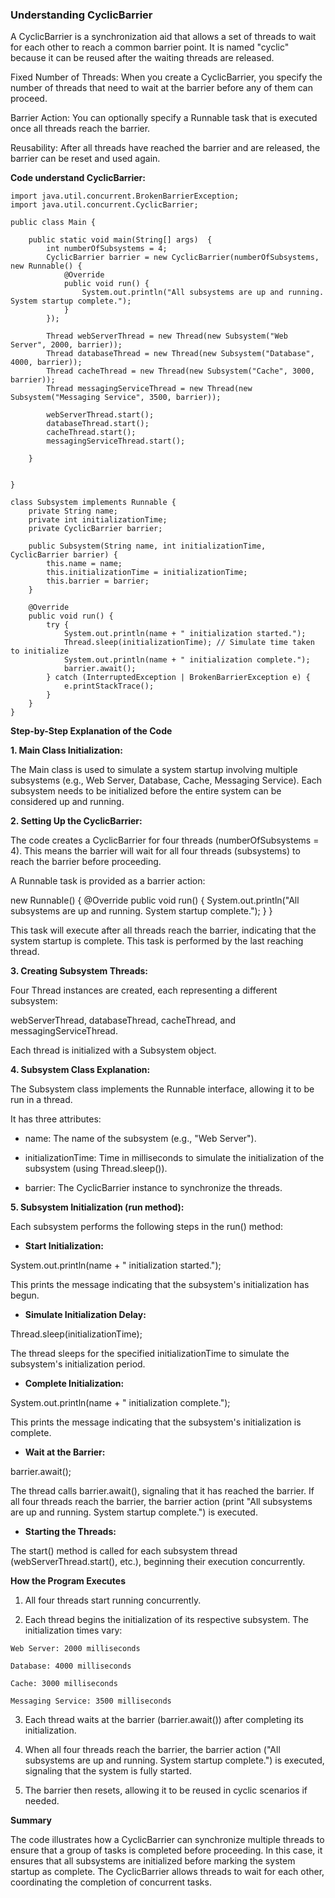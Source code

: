### Understanding CyclicBarrier

A CyclicBarrier is a synchronization aid that allows a set of threads to wait for each other to reach a common barrier point. It is named "cyclic" because it can be reused after the waiting threads are released.

Fixed Number of Threads: When you create a CyclicBarrier, you specify the number of threads that need to wait at the barrier before any of them can proceed.

Barrier Action: You can optionally specify a Runnable task that is executed once all threads reach the barrier.

Reusability: After all threads have reached the barrier and are released, the barrier can be reset and used again.


**Code understand CyclicBarrier:**
```
import java.util.concurrent.BrokenBarrierException;
import java.util.concurrent.CyclicBarrier;

public class Main {

    public static void main(String[] args)  {
        int numberOfSubsystems = 4;
        CyclicBarrier barrier = new CyclicBarrier(numberOfSubsystems, new Runnable() {
            @Override
            public void run() {
                System.out.println("All subsystems are up and running. System startup complete.");
            }
        });

        Thread webServerThread = new Thread(new Subsystem("Web Server", 2000, barrier));
        Thread databaseThread = new Thread(new Subsystem("Database", 4000, barrier));
        Thread cacheThread = new Thread(new Subsystem("Cache", 3000, barrier));
        Thread messagingServiceThread = new Thread(new Subsystem("Messaging Service", 3500, barrier));

        webServerThread.start();
        databaseThread.start();
        cacheThread.start();
        messagingServiceThread.start();

    }


}

class Subsystem implements Runnable {
    private String name;
    private int initializationTime;
    private CyclicBarrier barrier;

    public Subsystem(String name, int initializationTime, CyclicBarrier barrier) {
        this.name = name;
        this.initializationTime = initializationTime;
        this.barrier = barrier;
    }

    @Override
    public void run() {
        try {
            System.out.println(name + " initialization started.");
            Thread.sleep(initializationTime); // Simulate time taken to initialize
            System.out.println(name + " initialization complete.");
            barrier.await();
        } catch (InterruptedException | BrokenBarrierException e) {
            e.printStackTrace();
        }
    }
}
```



**Step-by-Step Explanation of the Code**

**1. Main Class Initialization:**

The Main class is used to simulate a system startup involving multiple subsystems (e.g., Web Server, Database, Cache, Messaging Service). Each subsystem needs to be initialized before the entire system can be considered up and running.


**2. Setting Up the CyclicBarrier:**

The code creates a CyclicBarrier for four threads (numberOfSubsystems = 4). This means the barrier will wait for all four threads (subsystems) to reach the barrier before proceeding.

A Runnable task is provided as a barrier action:

new Runnable() {
    @Override
    public void run() {
        System.out.println("All subsystems are up and running. System startup complete.");
    }
}

This task will execute after all threads reach the barrier, indicating that the system startup is complete. This task is performed by the last reaching thread.



**3. Creating Subsystem Threads:**

Four Thread instances are created, each representing a different subsystem:

webServerThread, databaseThread, cacheThread, and messagingServiceThread.


Each thread is initialized with a Subsystem object.



**4. Subsystem Class Explanation:**

The Subsystem class implements the Runnable interface, allowing it to be run in a thread.

It has three attributes:

- name: The name of the subsystem (e.g., "Web Server").

- initializationTime: Time in milliseconds to simulate the initialization of the subsystem (using Thread.sleep()).

- barrier: The CyclicBarrier instance to synchronize the threads.




**5. Subsystem Initialization (run method):**

Each subsystem performs the following steps in the run() method:

- **Start Initialization:**

System.out.println(name + " initialization started.");

This prints the message indicating that the subsystem's initialization has begun.


- **Simulate Initialization Delay:**

Thread.sleep(initializationTime);

The thread sleeps for the specified initializationTime to simulate the subsystem's initialization period.


- **Complete Initialization:**

System.out.println(name + " initialization complete.");

This prints the message indicating that the subsystem's initialization is complete.


- **Wait at the Barrier:**

barrier.await();

The thread calls barrier.await(), signaling that it has reached the barrier. If all four threads reach the barrier, the barrier action (print "All subsystems are up and running. System startup complete.") is executed.


- **Starting the Threads:**

The start() method is called for each subsystem thread (webServerThread.start(), etc.), beginning their execution concurrently.




**How the Program Executes**

1. All four threads start running concurrently.

2. Each thread begins the initialization of its respective subsystem. The initialization times vary:
```
Web Server: 2000 milliseconds

Database: 4000 milliseconds

Cache: 3000 milliseconds

Messaging Service: 3500 milliseconds
```

3. Each thread waits at the barrier (barrier.await()) after completing its initialization.


4. When all four threads reach the barrier, the barrier action ("All subsystems are up and running. System startup complete.") is executed, signaling that the system is fully started.


5. The barrier then resets, allowing it to be reused in cyclic scenarios if needed.

**Summary**

The code illustrates how a CyclicBarrier can synchronize multiple threads to ensure that a group of tasks is completed before proceeding. In this case, it ensures that all subsystems are initialized before marking the system startup as complete. The CyclicBarrier allows threads to wait for each other, coordinating the completion of concurrent tasks.
